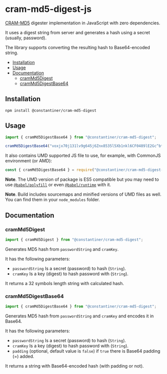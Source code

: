 # cram-md5-digest-js<!-- omit in toc -->

[CRAM-MD5](https://en.wikipedia.org/wiki/CRAM-MD5) digester implementation in JavaScript with zero dependencies.

It uses a digest string from server and generates a hash using a secret (usually, password).

The library supports converting the resulting hash to Base64-encoded string.

- [Installation](#installation)
- [Usage](#usage)
- [Documentation](#documentation)
	- [cramMd5Digest](#crammd5digest)
	- [cramMd5DigestBase64](#crammd5digestbase64)

## Installation

```
npm install @constantiner/cram-md5-digest
```

## Usage

```javascript
import { cramMd5DigestBase64 } from "@constantiner/cram-md5-digest";

cramMd5DigestBase64("voxjx70j131lv9g645j6Znx8535l5Xb1nkl6CF0489lE2Gc^b*H&F5jn", "1$G15/iw");
```

It also contains UMD supported JS file to use, for example, with CommonJS environment (or AMD):

```javascript
const { cramMd5DigestBase64 } = require("@constantiner/cram-md5-digest-umd");
```

**Note**. The UMD version of package is ES5 compatible but you may need to use [`@babel/polyfill`](https://babeljs.io/docs/en/babel-polyfill/) or even [`@babel/runtime`](https://babeljs.io/docs/en/babel-runtime) with it.

**Note**. Build includes sourcemaps and minified versions of UMD files as well. You can find them in your `node_modules` folder.

## Documentation

### cramMd5Digest

```javascript
import { cramMd5Digest } from "@constantiner/cram-md5-digest";
```

Generates MD5 hash from `passwordString` and `cramKey`.

It has the following parameters:

* `passwordString` Is a secret (password) to hash (`String`).
* `cramKey` Is a key (digest) to hash password with (`String`).

It returns a 32 symbols length string with calculated hash.

### cramMd5DigestBase64

```javascript
import { cramMd5DigestBase64 } from "@constantiner/cram-md5-digest";
```

Generates MD5 hash from `passwordString` and `cramKey` and encodes it in Base64.

It has the following parameters:

* `passwordString` Is a secret (password) to hash (`String`).
* `cramKey` Is a key (digest) to hash password with (`String`).
* `padding` (optional, default value is `false`) if `true` there is Base64 padding (=) added.

It returns a string with Base64-encoded hash (with padding or not).
